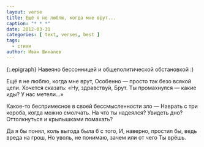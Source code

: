 ```yaml
---
layout: verse
title: Ещё я не люблю, когда мне врут...
caption: "* * *"
date: 2012-03-31
categories: [ text, verses, best ]
tags:
  - стихи
author: Иван Шихалев
---
```

{:.epigraph}
Навеяно бессонницей
и общеполитической обстановкой :)

Ещё я не люблю, когда мне врут,
Особенно — просто так безо всякой цели.
Хочется сказать: «Ну, здравствуй, Брут.
Ты промахнулся — какие иды? У нас метели...»

Какое-то беспримесное в своей бессмысленности зло —
Наврать с три короба, когда можно смолчать.
На что ты надеялся? Увидеть дно?
Оттолкнуться и крылышками помахать?

Да я бы понял, коль выгода была б с того,
И, наверно, простил бы, ведь вреда на грош,
Но уволь, не понимаю, зачем или от чего
Ты врёшь.
